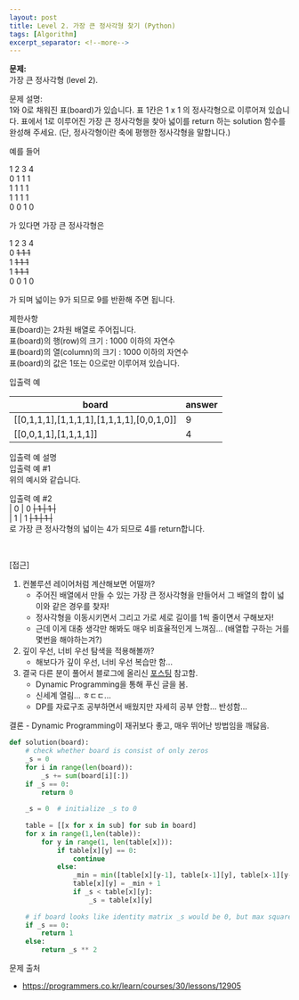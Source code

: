 ```yaml
---
layout: post
title: Level 2. 가장 큰 정사각형 찾기 (Python)
tags: [Algorithm]
excerpt_separator: <!--more-->
---
```


**문제:**   
가장 큰 정사각형 (level 2).

문제 설명:   
1와 0로 채워진 표(board)가 있습니다. 표 1칸은 1 x 1 의 정사각형으로 이루어져 있습니다. 표에서 1로 이루어진 가장 큰 정사각형을 찾아 넓이를 return 하는 solution 함수를 완성해 주세요. (단, 정사각형이란 축에 평행한 정사각형을 말합니다.)
<!--more-->
예를 들어

1	2	3	4   
0	1	1	1   
1	1	1	1   
1	1	1	1   
0	0	1	0   

가 있다면 가장 큰 정사각형은

1	2	3	4   
0	~~1	1	1~~   
1	~~1	1	1~~   
1	~~1	1	1~~   
0	0	1	0   

가 되며 넓이는 9가 되므로 9를 반환해 주면 됩니다.

제한사항   
표(board)는 2차원 배열로 주어집니다.   
표(board)의 행(row)의 크기 : 1000 이하의 자연수   
표(board)의 열(column)의 크기 : 1000 이하의 자연수   
표(board)의 값은 1또는 0으로만 이루어져 있습니다.

입출력 예   

board|answer
---|---
[[0,1,1,1],[1,1,1,1],[1,1,1,1],[0,0,1,0]]|9
[[0,0,1,1],[1,1,1,1]]|4

입출력 예 설명   
입출력 예 #1   
위의 예시와 같습니다.   

입출력 예 #2   
| 0 | 0 ~~| 1 | 1 |~~   
| 1 | 1 ~~| 1 | 1 |~~    
로 가장 큰 정사각형의 넓이는 4가 되므로 4를 return합니다.

<br>

[접근]   
1. 컨볼루션 레이어처럼 계산해보면 어떨까?
    - 주어진 배열에서 만들 수 있는 가장 큰 정사각형을 만들어서 그 배열의 합이 넓이와 같은 경우를 찾자!
    - 정사각형을 이동시키면서 그리고 가로 세로 길이를 1씩 줄이면서 구해보자!
    - 근데 이게 대충 생각만 해봐도 매우 비효율적인게 느껴짐... (배열합 구하는 거를 몇번을 해야하는겨?)
2. 깊이 우선, 너비 우선 탐색을 적용해볼까?
    - 해보다가 깊이 우선, 너비 우선 복습만 함...
3. 결국 다른 분이 풀어서 블로그에 올리신 [포스팅](http://whatisthenext.tistory.com/138) 참고함.
    - Dynamic Programming을 통해 푸신 글을 봄.
    - 신세계 열림... ㅎㄷㄷ...
    - DP를 자료구조 공부하면서 배웠지만 자세히 공부 안함... 반성함...
   
   
결론 -  Dynamic Programming이 재귀보다 좋고, 매우 뛰어난 방법임을 깨닳음.


```python
def solution(board):
    # check whether board is consist of only zeros
    _s = 0
    for i in range(len(board)):
        _s += sum(board[i][:])
    if _s == 0:
        return 0
    
    _s = 0  # initialize _s to 0
    
    table = [[x for x in sub] for sub in board]
    for x in range(1,len(table)):
        for y in range(1, len(table[x])):
            if table[x][y] == 0:
                continue
            else:
                _min = min([table[x][y-1], table[x-1][y], table[x-1][y-1]])
                table[x][y] = _min + 1
                if _s < table[x][y]:
                    _s = table[x][y]
                    
    # if board looks like identity matrix _s would be 0, but max square would be 1.
    if _s == 0:
        return 1
    else:
        return _s ** 2
```

문제 출처
- https://programmers.co.kr/learn/courses/30/lessons/12905
